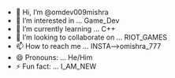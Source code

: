 - 👋 Hi, I’m @omdev009mishra
- 👀 I’m interested in ... Game_Dev
- 🌱 I’m currently learning ... C++
- 💞️ I’m looking to collaborate on ... RIOT_GAMES
- 📫 How to reach me ... INSTA-->omishra_777
- 😄 Pronouns: ... He/Him
- ⚡ Fun fact: ... I_AM_NEW

<!---
omdev009mishra/omdev009mishra is a ✨ special ✨ repository because its `README.md` (this file) appears on your GitHub profile.
You can click the Preview link to take a look at your changes.
--->
